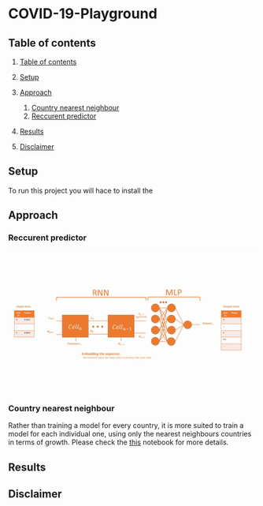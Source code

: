 # COVID-19-Playground


## Table of contents
1. [Table of contents](#table-of-contents)
2. [Setup](#setup)
3. [Approach](#approach)
    1. [Country nearest neighbour](#country-nearest-neighbour)  
    2. [Reccurent predictor](#reccurent-predictor)
 
4. [Results](#results)
5. [Disclaimer](#disclaimer)

## Setup
To run this project you will hace to install the 
## Approach
### Reccurent predictor
![RNN_predictor](assets/images/rnn.gif)
### Country nearest neighbour

Rather than training a model for every country, it is more suited to train a model for each individual one, using only the nearest neighbours countries in terms of growth. Please check the [this](notebooks/Covid_19_Country_growth_similarity.ipynb) notebook for more details.


## Results
## Disclaimer



